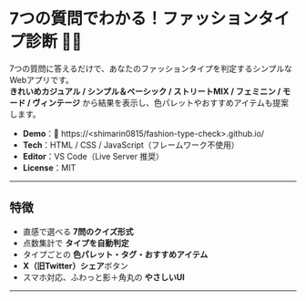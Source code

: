 # 7つの質問でわかる！ファッションタイプ診断 👗✨

7つの質問に答えるだけで、あなたのファッションタイプを判定するシンプルなWebアプリです。  
**きれいめカジュアル / シンプル＆ベーシック / ストリートMIX / フェミニン / モード / ヴィンテージ** から結果を表示し、色パレットやおすすめアイテムも提案します。

- **Demo**：🔗 https://<shimarin0815/fashion-type-check>.github.io/
- **Tech**：HTML / CSS / JavaScript（フレームワーク不使用）
- **Editor**：VS Code（Live Server 推奨）
- **License**：MIT

---

## 特徴
- 直感で選べる **7問のクイズ形式**
- 点数集計で **タイプを自動判定**
- タイプごとの **色パレット・タグ・おすすめアイテム**
- **X（旧Twitter）シェア**ボタン
- スマホ対応、ふわっと影＋角丸の **やさしいUI**

---



